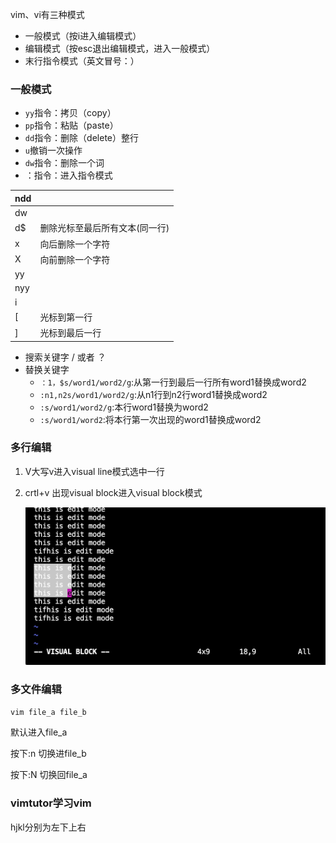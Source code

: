 vim、vi有三种模式

- 一般模式（按i进入编辑模式）
- 编辑模式（按esc退出编辑模式，进入一般模式）
- 末行指令模式（英文冒号：）



### 一般模式

- `yy`指令：拷贝（copy）
- `pp`指令：粘贴（paste）
- `dd`指令：删除（delete）整行
- `u`撤销一次操作
- `dw`指令：删除一个词
- ：指令：进入指令模式

| ndd  |                                |
| ---- | ------------------------------ |
| dw   |                                |
| d$   | 删除光标至最后所有文本(同一行) |
| x    | 向后删除一个字符               |
| X    | 向前删除一个字符               |
| yy   |                                |
| nyy  |                                |
| i    |                                |
| [    | 光标到第一行                   |
| ]    | 光标到最后一行                 |

- 搜索关键字 / 或者 ？
- 替换关键字
  - `：1，$s/word1/word2/g`:从第一行到最后一行所有word1替换成word2
  - `:n1,n2s/word1/word2/g`:从n1行到n2行word1替换成word2
  - `:s/word1/word2/g`:本行word1替换为word2
  - `:s/word1/word2`:将本行第一次出现的word1替换成word2



### 多行编辑

1. V大写v进入visual line模式选中一行

2. crtl+v 出现visual block进入visual block模式

   <img src="vim.assets/image-20210805181651098.png" alt="iage-20210805181651098" style="zoom:50%;" />

### 多文件编辑

`vim file_a file_b`

默认进入file_a

按下:n 切换进file_b

按下:N 切换回file_a







### vimtutor学习vim

hjkl分别为左下上右

